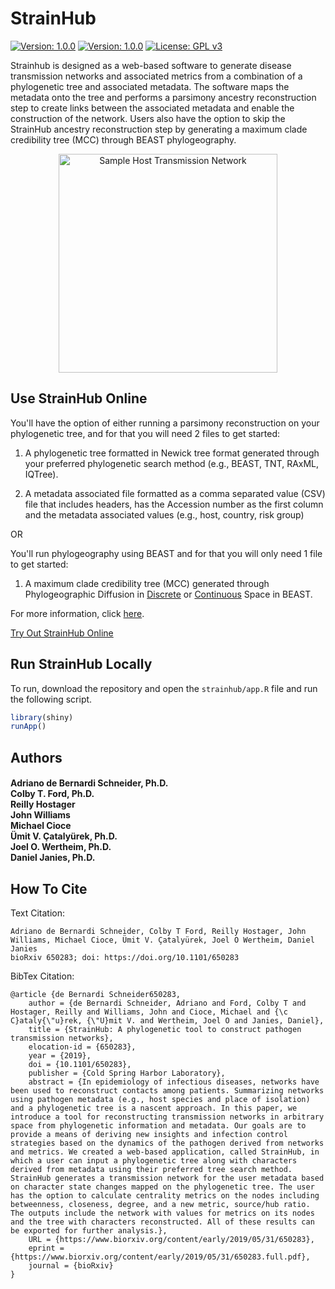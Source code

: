 # StrainHub
[![Version: 1.0.0](https://img.shields.io/badge/version-1.0.0-green.svg)](UPDATES.md)
[![Version: 1.0.0](https://img.shields.io/github/issues/abschneider/StrainHub.svg)](https://github.com/abschneider/StrainHub/issues)
[![License: GPL v3](https://img.shields.io/badge/License-GPLv3-blue.svg)](https://www.gnu.org/licenses/gpl-3.0)

Strainhub is designed as a web-based software to generate disease transmission networks and associated metrics from a combination of a phylogenetic tree and associated metadata. The software maps the metadata onto the tree and performs a parsimony ancestry reconstruction step to create links between the associated metadata and enable the construction of the network. Users also have the option to skip the StrainHub ancestry reconstruction step by generating a maximum clade credibility tree (MCC) through BEAST phylogeography.

<p align="center">
  <img src="https://github.com/abschneider/StrainHub/blob/master/host_network_example.png" alt="Sample Host Transmission Network" width="350"/>
</p>


## Use StrainHub Online

You'll have the option of either running a parsimony reconstruction on your phylogenetic tree, and for that you will need 2 files to get started:

1) A phylogenetic tree formatted in Newick tree format generated through your preferred phylogenetic search method (e.g., BEAST, TNT, RAxML, IQTree).

2) A metadata associated file formatted as a comma separated value (CSV) file that includes headers, has the Accession number as the first column and the metadata associated values (e.g., host, country, risk group)

OR

You'll run phylogeography using BEAST and for that you will only need 1 file to get started:

1) A maximum clade credibility tree (MCC) generated through Phylogeographic Diffusion in [Discrete](http://beast.community/workshop_discrete_diffusion) or [Continuous](http://beast.community/workshop_continuous_diffusion) Space in BEAST.

For more information, click [here](ABOUT.md).

[Try Out StrainHub Online](http://strainhub.io)

## Run StrainHub Locally
To run, download the repository and open the `strainhub/app.R` file and run the following script.
```r
library(shiny)
runApp()
```
## Authors

<h4 align = "left">Adriano de Bernardi Schneider, Ph.D.<br>Colby T. Ford, Ph.D.<br>Reilly Hostager<br>John Williams<br>Michael Cioce<br>Ümit V. Çatalyürek, Ph.D.<br>Joel O. Wertheim, Ph.D.<br>Daniel Janies, Ph.D.</h4>

## How To Cite
Text Citation:
```
Adriano de Bernardi Schneider, Colby T Ford, Reilly Hostager, John Williams, Michael Cioce, Ümit V. Çatalyürek, Joel O Wertheim, Daniel Janies
bioRxiv 650283; doi: https://doi.org/10.1101/650283
```
BibTex Citation:
```
@article {de Bernardi Schneider650283,
	author = {de Bernardi Schneider, Adriano and Ford, Colby T and Hostager, Reilly and Williams, John and Cioce, Michael and {\c C}ataly{\"u}rek, {\"U}mit V. and Wertheim, Joel O and Janies, Daniel},
	title = {StrainHub: A phylogenetic tool to construct pathogen transmission networks},
	elocation-id = {650283},
	year = {2019},
	doi = {10.1101/650283},
	publisher = {Cold Spring Harbor Laboratory},
	abstract = {In epidemiology of infectious diseases, networks have been used to reconstruct contacts among patients. Summarizing networks using pathogen metadata (e.g., host species and place of isolation) and a phylogenetic tree is a nascent approach. In this paper, we introduce a tool for reconstructing transmission networks in arbitrary space from phylogenetic information and metadata. Our goals are to provide a means of deriving new insights and infection control strategies based on the dynamics of the pathogen derived from networks and metrics. We created a web-based application, called StrainHub, in which a user can input a phylogenetic tree along with characters derived from metadata using their preferred tree search method. StrainHub generates a transmission network for the user metadata based on character state changes mapped on the phylogenetic tree. The user has the option to calculate centrality metrics on the nodes including betweenness, closeness, degree, and a new metric, source/hub ratio. The outputs include the network with values for metrics on its nodes and the tree with characters reconstructed. All of these results can be exported for further analysis.},
	URL = {https://www.biorxiv.org/content/early/2019/05/31/650283},
	eprint = {https://www.biorxiv.org/content/early/2019/05/31/650283.full.pdf},
	journal = {bioRxiv}
}
```
